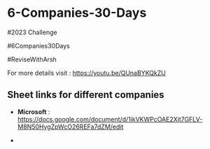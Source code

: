 # 6-Companies-30-Days
#2023 Challenge

#6Companies30Days

#ReviseWithArsh

For more details visit : https://youtu.be/QUnaBYKQkZU

## Sheet links for different companies 
- **Microsoft** : https://docs.google.com/document/d/1jkVKWPcOAE2Xjt7GFLV-M8N50HygZpWcO26REFa7dZM/edit
* 
